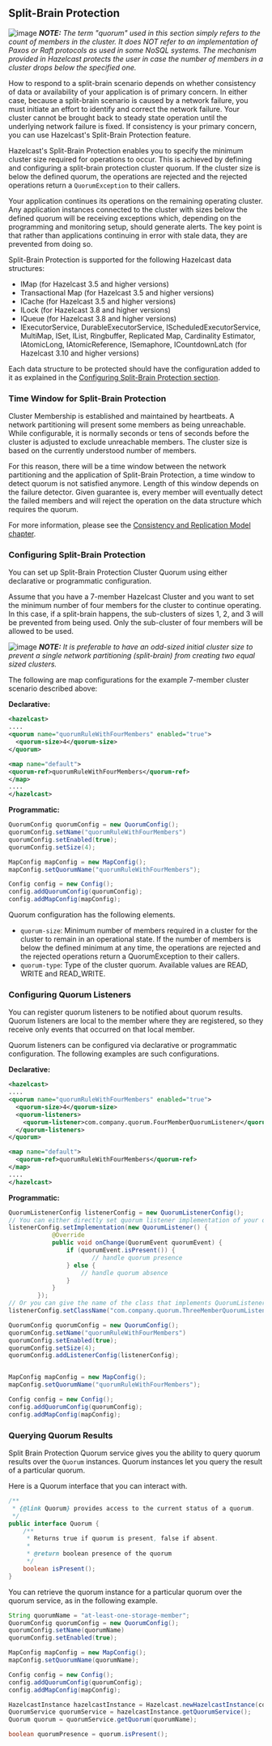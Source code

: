## Split-Brain Protection

![image](images/NoteSmall.jpg) ***NOTE:*** *The term "quorum" used in this section simply refers to the count of members in the cluster. It does NOT refer to an implementation of Paxos or Raft protocols as used in some NoSQL systems. The mechanism provided in Hazelcast protects the user in case the number of members in a cluster drops below the specified one.*

How to respond to a split-brain scenario depends on whether consistency of data or availability of your application is of primary concern. In either case, because a split-brain scenario is caused by a network failure, you must initiate an effort to identify and correct the network failure. Your cluster cannot be brought back to steady state operation until the underlying network failure is fixed. If consistency is your primary concern, you can use Hazelcast's  Split-Brain Protection feature.

Hazelcast's Split-Brain Protection enables you to specify the minimum cluster size required for operations to occur. This is achieved by defining and configuring a split-brain protection cluster quorum. If the cluster size is below the defined quorum, the operations are rejected and the rejected operations return a `QuorumException` to their callers.

Your application continues its operations on the remaining operating cluster. Any application instances connected to the cluster with sizes below the defined quorum will be receiving exceptions which, depending on the programming and monitoring setup, should generate alerts. The key point is that rather than applications continuing in error with stale data, they are prevented from doing so.

Split-Brain Protection is supported for the following Hazelcast data structures:

* IMap (for Hazelcast 3.5 and higher versions)
* Transactional Map (for Hazelcast 3.5 and higher versions)
* ICache (for Hazelcast 3.5 and higher versions)
* ILock (for Hazelcast 3.8 and higher versions)
* IQueue (for Hazelcast 3.8 and higher versions)
* IExecutorService, DurableExecutorService, IScheduledExecutorService, MultiMap, ISet, IList, Ringbuffer, Replicated Map, Cardinality Estimator, IAtomicLong, IAtomicReference, ISemaphore, ICountdownLatch (for Hazelcast 3.10 and higher versions)

Each data structure to be protected should have the configuration added to it as explained in the [Configuring Split-Brain Protection section](#configuring-split-brain-protection).

### Time Window for Split-Brain Protection

Cluster Membership is established and maintained by heartbeats. A network partitioning will present some members as being unreachable. While configurable, it is normally seconds or tens of seconds before the cluster is adjusted to exclude unreachable members. The cluster size is based on the currently understood number of members.

For this reason, there will be a time window between the network partitioning and the application of Split-Brain Protection, a time window to detect quorum is not satisfied anymore. Length of this window depends on the failure detector. Given guarantee is, every member will eventually detect the failed members and will reject the operation on the data structure which requires the quorum.

For more information, please see the [Consistency and Replication Model chapter](#consistency-and-replication-model).


### Configuring Split-Brain Protection



You can set up Split-Brain Protection Cluster Quorum using either declarative or programmatic configuration.

Assume that you have a 7-member Hazelcast Cluster and you want to set the minimum number of four members for the cluster to continue operating. In this case, if a split-brain happens, the sub-clusters of sizes 1, 2, and 3 will be prevented from being used. Only the sub-cluster of four members will be allowed to be used.

![image](images/NoteSmall.jpg) ***NOTE:*** *It is preferable to have an odd-sized initial cluster size to prevent a single network partitioning (split-brain) from creating two equal sized clusters.*


The following are map configurations for the example 7-member cluster scenario described above:

**Declarative:**

```xml
<hazelcast>
....
<quorum name="quorumRuleWithFourMembers" enabled="true">
  <quorum-size>4</quorum-size>
</quorum>

<map name="default">
<quorum-ref>quorumRuleWithFourMembers</quorum-ref>
</map>
....
</hazelcast>

```

**Programmatic:**

```java
QuorumConfig quorumConfig = new QuorumConfig();
quorumConfig.setName("quorumRuleWithFourMembers")
quorumConfig.setEnabled(true);
quorumConfig.setSize(4);

MapConfig mapConfig = new MapConfig();
mapConfig.setQuorumName("quorumRuleWithFourMembers");

Config config = new Config();
config.addQuorumConfig(quorumConfig);
config.addMapConfig(mapConfig);

```

Quorum configuration has the following elements.


- `quorum-size`: Minimum number of members required in a cluster for the cluster to remain in an operational state. If the number of members is below the defined minimum at any time, the operations are rejected and the rejected operations return a QuorumException to their callers.
- `quorum-type`: Type of the cluster quorum. Available values are READ, WRITE and READ_WRITE.



### Configuring Quorum Listeners

You can register quorum listeners to be notified about quorum results. Quorum listeners are local to the member where they are registered, so they receive only events that occurred on that local member.

Quorum listeners can be configured via declarative or programmatic configuration. The following examples are such configurations.

**Declarative:**

```xml
<hazelcast>
....
<quorum name="quorumRuleWithFourMembers" enabled="true">
  <quorum-size>4</quorum-size>
  <quorum-listeners>
    <quorum-listener>com.company.quorum.FourMemberQuorumListener</quorum-listener>
  </quorum-listeners>
</quorum>

<map name="default">
  <quorum-ref>quorumRuleWithFourMembers</quorum-ref>
</map>
....
</hazelcast>
```

**Programmatic:**

```java
QuorumListenerConfig listenerConfig = new QuorumListenerConfig();
// You can either directly set quorum listener implementation of your own
listenerConfig.setImplementation(new QuorumListener() {
            @Override
            public void onChange(QuorumEvent quorumEvent) {
                if (quorumEvent.isPresent()) {
                       // handle quorum presence
                } else {
                    // handle quorum absence
                }
            }
        });
// Or you can give the name of the class that implements QuorumListener interface.
listenerConfig.setClassName("com.company.quorum.ThreeMemberQuorumListener");

QuorumConfig quorumConfig = new QuorumConfig();
quorumConfig.setName("quorumRuleWithFourMembers")
quorumConfig.setEnabled(true);
quorumConfig.setSize(4);
quorumConfig.addListenerConfig(listenerConfig);


MapConfig mapConfig = new MapConfig();
mapConfig.setQuorumName("quorumRuleWithFourMembers");

Config config = new Config();
config.addQuorumConfig(quorumConfig);
config.addMapConfig(mapConfig);
```




### Querying Quorum Results

Split Brain Protection Quorum service gives you the ability to query quorum results over the `Quorum` instances. Quorum instances let you query the result of a particular quorum.

Here is a Quorum interface that you can interact with.

```java
/**
 * {@link Quorum} provides access to the current status of a quorum.
 */
public interface Quorum {
    /**
     * Returns true if quorum is present, false if absent.
     *
     * @return boolean presence of the quorum
     */
    boolean isPresent();
}
```
You can retrieve the quorum instance for a particular quorum over the quorum service, as in the following example.

```java
String quorumName = "at-least-one-storage-member";
QuorumConfig quorumConfig = new QuorumConfig();
quorumConfig.setName(quorumName)
quorumConfig.setEnabled(true);

MapConfig mapConfig = new MapConfig();
mapConfig.setQuorumName(quorumName);

Config config = new Config();
config.addQuorumConfig(quorumConfig);
config.addMapConfig(mapConfig);

HazelcastInstance hazelcastInstance = Hazelcast.newHazelcastInstance(config);
QuorumService quorumService = hazelcastInstance.getQuorumService();
Quorum quorum = quorumService.getQuorum(quorumName);

boolean quorumPresence = quorum.isPresent();

```
